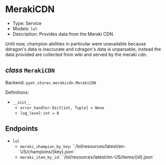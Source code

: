 # MerakiCDN

- Type: Service
- Models: `lol`
- Description: Provides data from the Meraki CDN.

Until now, champion abilities in particular were unavailable because ddragon's data is inaccurate and cdragon's data is unparsable, instead the data provided are collected from wiki and served by the meraki cdn.

## _class_ `MerakiCDN`

Backend: `pyot.stores.merakicdn.MerakiCDN`

Definitions:

* `__init__`
  * `error_handler`: `Dict[int, Tuple] = None`
  * `log_level`: `int = 0`

## Endpoints

* `lol`
  * `meraki_champion_by_key`: ``/lol/resources/latest/en-US/champions/{key}.json`
  * `meraki_item_by_id`: ``/lol/resources/latest/en-US/items/{id}.json`
